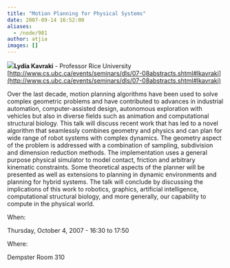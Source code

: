 ```yaml
---
title: "Motion Planning for Physical Systems"
date: 2007-09-14 16:52:00
aliases:
  - /node/981
author: atjia
images: []
---
```


![](https://www.cs.ubc.ca/events/seminars/dls/07-08images/lkavraki.jpg)**Lydia Kavraki** - Professor Rice University
[http://www.cs.ubc.ca/events/seminars/dls/07-08abstracts.shtml#lkavraki](http://www.cs.ubc.ca/events/seminars/dls/07-08abstracts.shtml#lkavraki)

Over the last decade, motion planning algorithms have been used to solve complex geometric problems and have contributed to advances in industrial automation, computer-assisted design, autonomous exploration with vehicles but also in diverse fields such as animation and computational structural biology. This talk will discuss recent work that has led to a novel algorithm that seamlessly combines geometry and physics and can plan for wide range of robot systems with complex dynamics. The geometry aspect of the problem is addressed with a combination of sampling, subdivision and dimension reduction methods. The implementation uses a general purpose physical simulator to model contact, friction and arbitrary kinematic constraints. Some theoretical aspects of the planner will be presented as well as extensions to planning in dynamic environments and planning for hybrid systems. The talk will conclude by discussing the implications of this work to robotics, graphics, artificial intelligence, computational structural biology, and more generally, our capability to compute in the physical world.

When: 

Thursday, October 4, 2007 - 16:30 to 17:50

Where: 

Dempster Room 310
